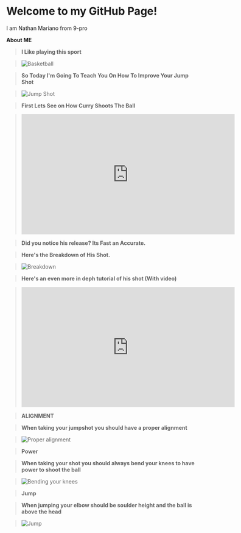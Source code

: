 # Welcome to my GitHub Page!
I am Nathan Mariano from 9-pro
	
**About ME**

>**I Like playing this sport**


  >![Basketball](https://user-images.githubusercontent.com/118333424/202359142-7d949d68-9c5a-494a-8449-0bf1c068f0be.png)

> **So Today I'm Going To Teach You On How To Improve Your Jump Shot**
 
 
 >![Jump Shot](https://user-images.githubusercontent.com/118333424/202585269-de6458aa-1a60-4c1a-8268-abcd66fd723e.png)

>**First Lets See on How Curry Shoots The Ball**

><iframe width="560" height="315" src="https://www.youtube.com/embed/cyaqJuQwoZs" title="YouTube video player" frameborder="0" allow="accelerometer; autoplay; clipboard-write; encrypted-media; gyroscope; picture-in-picture" allowfullscreen></iframe>

>**Did you notice his release? Its Fast an Accurate.**

>**Here's the Breakdown of His Shot.**

>![Breakdown](https://user-images.githubusercontent.com/118333424/202587393-14f83cde-a96c-4f81-a516-2712ec83b6f8.png)

>**Here's an even more in deph tutorial of his shot (With video)**

><iframe width="560" height="315" src="https://www.youtube.com/embed/_anxl_hE9jQ" title="YouTube video player" frameborder="0" allow="accelerometer; autoplay; clipboard-write; encrypted-media; gyroscope; picture-in-picture" allowfullscreen></iframe>


>**ALIGNMENT**

>**When taking your jumpshot you should have a proper alignment**



>![Proper alignment](https://user-images.githubusercontent.com/118333424/202971659-7fb3e900-19ac-483a-8c08-351d8627753b.png)


>**Power**

>**When taking your shot you should always bend your knees to have power to shoot the ball**


>![Bending your knees](https://user-images.githubusercontent.com/118333424/202972177-9e223002-b8fb-4cf3-9b35-3ea19f1e4d0e.png)


>**Jump**

>**When jumping your elbow should be soulder height and the ball is above the head**

>![Jump](https://user-images.githubusercontent.com/118333424/202972603-b3d0f4f7-ffe7-49ed-aead-cdd50148bba0.png)

